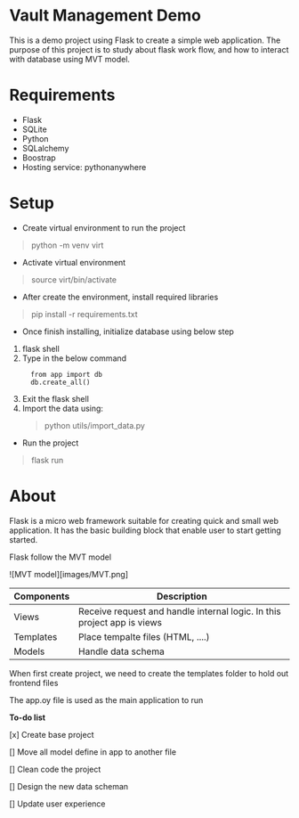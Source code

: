 # Vault Management Demo

This is a demo project using Flask to create a simple web application.
The purpose of this project is to study about flask work flow, and how to interact with database using MVT model.

# Requirements
- Flask
- SQLite
- Python
- SQLalchemy
- Boostrap
- Hosting service: pythonanywhere

# Setup
- Create virtual environment to run the project
> python -m venv virt

- Activate virtual environment
> source virt/bin/activate

- After create the environment, install required libraries
> pip install -r requirements.txt

- Once finish installing, initialize database using below step
1. flask shell
2. Type in the below command
    ```      
      from app import db      
      db.create_all()
    ```
3. Exit the flask shell
4. Import the data using:
    > python utils/import_data.py

- Run the project
>   flask run


# About
Flask is a micro web framework suitable for creating quick and small web application.
It has the basic building block that enable user to start getting started.

Flask follow the MVT model

![MVT model][images/MVT.png]

|Components| Description|
|----------|------------|
|Views| Receive request and handle internal logic. In this project app is views|
|Templates| Place tempalte files (HTML, ....) |
|Models | Handle data schema|

When first create project, we need to create the templates folder to hold out frontend files

The app.oy file is used as the main application to run


**To-do list**

[x] Create base project

[] Move all model define in app to another file

[] Clean code the project

[] Design the new data scheman

[] Update user experience